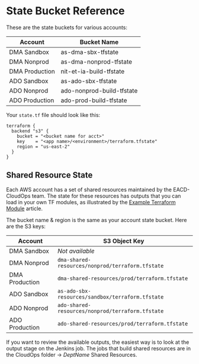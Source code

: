# State Bucket Reference
These are the state buckets for various accounts:

| Account        | Bucket Name               | 
|----------------|---------------------------| 
| DMA Sandbox    | as-dma-sbx-tfstate        | 
| DMA Nonprod    | as-dma-nonprod-tfstate    | 
| DMA Production | nit-et-ia-build-tfstate   | 
| ADO Sandbox    | as-ado-sbx-tfstate        | 
| ADO Nonprod    | ado-nonprod-build-tfstate | 
| ADO Production | ado-prod-build-tfstate    | 

Your `state.tf` file should look like this:

```hcl
terraform {
  backend "s3" {
    bucket = "<bucket name for acct>"
    key    = "<app name>/<environment>/terraform.tfstate"
    region = "us-east-2"
  }
}
```

## Shared Resource State
Each AWS account has a set of shared resources maintained by the EACD-CloudOps team. The state for these resources has outputs that you can load in your own TF modules, as illustrated by the [Example Terraform Module](./example-tf.md) article.

The bucket name & region is the same as your account state bucket. Here are the S3 keys:

| Account        | S3 Object Key                                    | 
|----------------|--------------------------------------------------| 
| DMA Sandbox    | *Not available*                                  | 
| DMA Nonprod    | `dma-shared-resources/nonprod/terraform.tfstate` | 
| DMA Production | `dma-shared-resources/prod/terraform.tfstate`    | 
| ADO Sandbox    | `as-ado-sbx-resources/sandbox/terraform.tfstate` | 
| ADO Nonprod    | `ado-shared-resources/nonprod/terraform.tfstate` | 
| ADO Production | `ado-shared-resources/prod/terraform.tfstate`    | 

If you want to review the available outputs, the easiest way is to look at the output stage on the Jenkins job. The jobs that build shared resources are in the CloudOps folder -> *DeptName* Shared Resources.